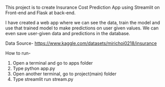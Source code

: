 This project is to create Insurance Cost Prediction App using Streamlit on Front-end and Flask at back-end.

I have created a web app where we can see the data, train the model and use that trained model to make predictions on user given values.
We can even save user-given data and predictions in the database.

Data Source- https://www.kaggle.com/datasets/mirichoi0218/insurance

How to run-
1. Open a terminal and go to apps folder
2. Type python app.py
3. Open another terminal, go to project(main) folder
4. Type streamlit run stream.py
